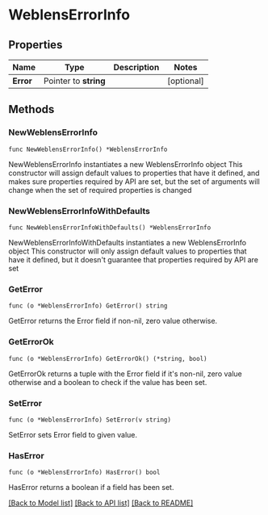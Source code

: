 # WeblensErrorInfo

## Properties

Name | Type | Description | Notes
------------ | ------------- | ------------- | -------------
**Error** | Pointer to **string** |  | [optional] 

## Methods

### NewWeblensErrorInfo

`func NewWeblensErrorInfo() *WeblensErrorInfo`

NewWeblensErrorInfo instantiates a new WeblensErrorInfo object
This constructor will assign default values to properties that have it defined,
and makes sure properties required by API are set, but the set of arguments
will change when the set of required properties is changed

### NewWeblensErrorInfoWithDefaults

`func NewWeblensErrorInfoWithDefaults() *WeblensErrorInfo`

NewWeblensErrorInfoWithDefaults instantiates a new WeblensErrorInfo object
This constructor will only assign default values to properties that have it defined,
but it doesn't guarantee that properties required by API are set

### GetError

`func (o *WeblensErrorInfo) GetError() string`

GetError returns the Error field if non-nil, zero value otherwise.

### GetErrorOk

`func (o *WeblensErrorInfo) GetErrorOk() (*string, bool)`

GetErrorOk returns a tuple with the Error field if it's non-nil, zero value otherwise
and a boolean to check if the value has been set.

### SetError

`func (o *WeblensErrorInfo) SetError(v string)`

SetError sets Error field to given value.

### HasError

`func (o *WeblensErrorInfo) HasError() bool`

HasError returns a boolean if a field has been set.


[[Back to Model list]](../README.md#documentation-for-models) [[Back to API list]](../README.md#documentation-for-api-endpoints) [[Back to README]](../README.md)


